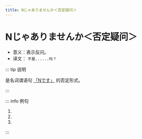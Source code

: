 ```yaml
---
title: Nじゃありませんか＜否定疑问＞
---
```


# Nじゃありませんか＜否定疑问＞

- 意义：表示反问。
- 译文： `不是......吗？`

::: tip 说明

是名词谓语句 <u>[「Nです」](./1-1-2.md)</u> 的否定形式。

:::

::: info 例句

1. <grammer-content sentence="[今/いま]は[劉/りゅう]さんの[中国/ちゅうごく][史/し]の[授業/じゅぎょう]**じゃありませんか**。" trans='今天难道不是刘老师的中国史课么？' />
2. <grammer-content sentence="[今日/きょう]は[月曜日/げつようび]**じゃありませんか**。" trans='今天不是周一么？' />
3. <grammer-content sentence="あの[人/ひと]は[鈴木/すずき]さん**じゃありませんか**。" trans='那个人不是铃木么？' />

:::
